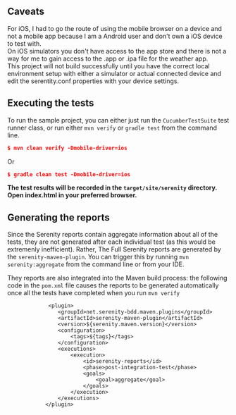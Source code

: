## Caveats
For iOS, I had to go the route of using the mobile browser on a device and not a mobile app because I am a Android user and don't own a iOS device to test with.  
On iOS simulators you don't have access to the app store and there is not a way for me to gain access to the .app or .ipa file for the weather app.  
This project will not build successfully until you have the correct local environment setup with either a simulator or actual connected device and edit the 
serentity.conf properties with your device settings.


## Executing the tests
To run the sample project, you can either just run the `CucumberTestSuite` test runner class, or run either `mvn verify` or `gradle test` from the command line.

```json
$ mvn clean verify -Dmobile-driver=ios
```
Or
```json
$ gradle clean test -Dmobile-driver=ios
```

**The test results will be recorded in the `target/site/serenity` directory.  Open index.html in your preferred browser.**

## Generating the reports
Since the Serenity reports contain aggregate information about all of the tests, they are not generated after each individual test (as this would be extremenly inefficient). Rather, The Full Serenity reports are generated by the `serenity-maven-plugin`. You can trigger this by running `mvn serenity:aggregate` from the command line or from your IDE.

They reports are also integrated into the Maven build process: the following code in the `pom.xml` file causes the reports to be generated automatically once all the tests have completed when you run `mvn verify`

```
             <plugin>
                <groupId>net.serenity-bdd.maven.plugins</groupId>
                <artifactId>serenity-maven-plugin</artifactId>
                <version>${serenity.maven.version}</version>
                <configuration>
                    <tags>${tags}</tags>
                </configuration>
                <executions>
                    <execution>
                        <id>serenity-reports</id>
                        <phase>post-integration-test</phase>
                        <goals>
                            <goal>aggregate</goal>
                        </goals>
                    </execution>
                </executions>
            </plugin>
```